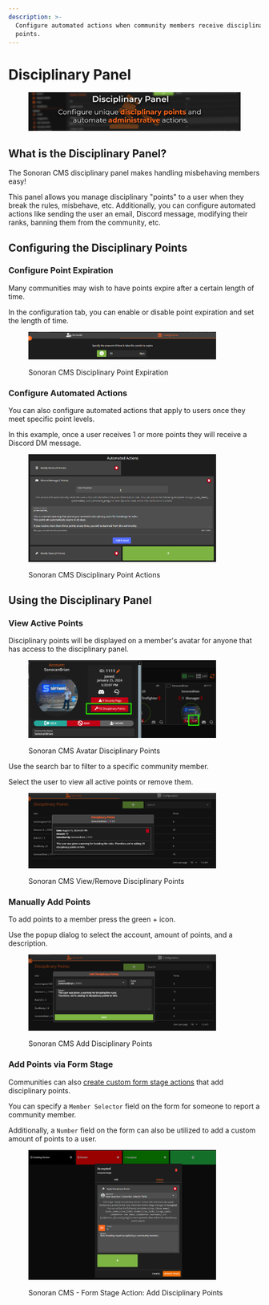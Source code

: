 ```yaml
---
description: >-
  Configure automated actions when community members receive disciplinary
  points.
---
```


# Disciplinary Panel

<figure><img src="../../.gitbook/assets/image (49).png" alt=""><figcaption></figcaption></figure>

## What is the Disciplinary Panel?

The Sonoran CMS disciplinary panel makes handling misbehaving members easy!

This panel allows you manage disciplinary "points" to a user when they break the rules, misbehave, etc. Additionally, you can configure automated actions like sending the user an email, Discord message, modifying their ranks, banning them from the community, etc.

## Configuring the Disciplinary Points

### Configure Point Expiration

Many communities may wish to have points expire after a certain length of time.

In the configuration tab, you can enable or disable point expiration and set the length of time.

<figure><img src="../../.gitbook/assets/image (45).png" alt="" width="375"><figcaption><p>Sonoran CMS Disciplinary Point Expiration</p></figcaption></figure>

### Configure Automated Actions

You can also configure automated actions that apply to users once they meet specific point levels.

In this example, once a user receives 1 or more points they will receive a Discord DM message.

<figure><img src="../../.gitbook/assets/image (46).png" alt="" width="375"><figcaption><p>Sonoran CMS Disciplinary Point Actions</p></figcaption></figure>

## Using the Disciplinary Panel

### View Active Points

Disciplinary points will be displayed on a member's avatar for anyone that has access to the disciplinary panel.

<figure><img src="../../.gitbook/assets/image (47).png" alt="" width="375"><figcaption><p>Sonoran CMS Avatar Disciplinary Points</p></figcaption></figure>

Use the search bar to filter to a specific community member.

Select the user to view all active points or remove them.

<figure><img src="../../.gitbook/assets/image (44).png" alt="" width="375"><figcaption><p>Sonoran CMS View/Remove Disciplinary Points</p></figcaption></figure>

### Manually Add Points

To add points to a member press the green + icon.

Use the popup dialog to select the account, amount of points, and a description.

<figure><img src="../../.gitbook/assets/image (43).png" alt="" width="375"><figcaption><p>Sonoran CMS Add Disciplinary Points</p></figcaption></figure>

### Add Points via Form Stage

Communities can also [create custom form stage actions](../forms/creating-custom-forms.md#form-stage-actions) that add disciplinary points.

You can specify a `Member Selector` field on the form for someone to report a community member.

Additionally, a `Number` field on the form can also be utilized to add a custom amount of points to a user.

<figure><img src="../../.gitbook/assets/image (48).png" alt="" width="375"><figcaption><p>Sonoran CMS - Form Stage Action: Add Disciplinary Points</p></figcaption></figure>
